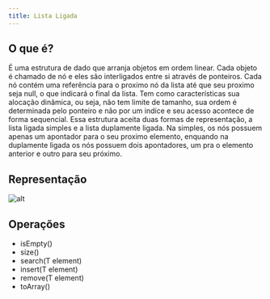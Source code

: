 ```yaml
---
title: Lista Ligada
---
```


## O que é?

É uma estrutura de dado que arranja objetos em ordem linear. Cada objeto é chamado de nó e eles são interligados entre si através de ponteiros.
Cada nó contém uma referência para o proximo nó da lista até que seu proximo seja null, o que indicará o final da lista. Tem como características
sua alocação dinâmica, ou seja, não tem limite de tamanho, sua ordem é determinada pelo ponteiro e não por um indíce e seu acesso acontece de forma sequencial. Essa estrutura aceita duas formas de representação, a lista ligada simples e a lista duplamente ligada. Na simples, os
nós possuem apenas um apontador para o seu proximo elemento, enquando na duplamente ligada os nós possuem dois apontadores, um pra o elemento anterior e outro para seu próximo.

## Representação

![alt](https://miro.medium.com/max/615/1*iMYmkYDCSrXXdwpbqm-ekA.jpeg)

## Operações

* isEmpty()
* size()
* search(T element)
* insert(T element)
* remove(T element)
* toArray()

